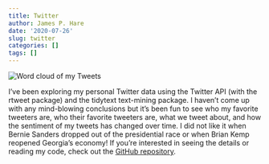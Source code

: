 ```yaml
---
title: Twitter
author: James P. Hare
date: '2020-07-26'
slug: twitter
categories: []
tags: []
---
```


![Word cloud of my Tweets](/post/2020-07-26-twitter_files/unnamed-chunk-3-2.png)

I’ve been exploring my personal Twitter data using the Twitter API (with the rtweet package) and the tidytext text-mining package. I haven’t come up with any mind-blowing conclusions but it’s been fun to see who my favorite tweeters are, who their favorite tweeters are, what we tweet about, and how the sentiment of my tweets has changed over time. I did not like it when Bernie Sanders dropped out of the presidential race or when Brian Kemp reopened Georgia’s economy! If you’re interested in seeing the details or reading my code, check out the [GitHub repository](https://github.com/jamesphare/unnamed_twitter_project/tree/bbe29ded31676e2a6f7cb89671174ce21cad8930). 
